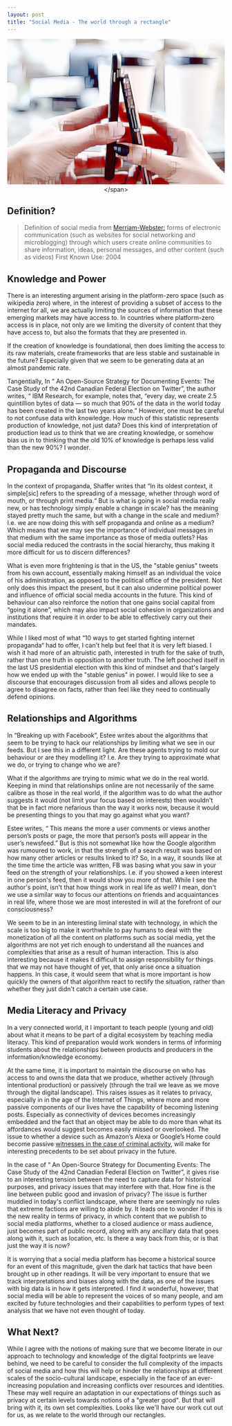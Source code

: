 ```yaml
---
layout: post
title: "Social Media - The world through a rectangle"
---
```

<span style="display:block;text-align:center">![ Image stylyized to look pixelated of two hands holding up smart phone up to each other so that the screens are toucing.](/images/phones-interacting.jpg "Credit:https://pxhere.com/en/photo/1086926")</span>

## Definition?

> Definition of social media from [Merriam-Webster:](https://www.merriam-webster.com/dictionary/social%20media) 
>forms of electronic communication (such as websites for social networking and microblogging) through which users 
>create online communities to share information, ideas, personal messages, and other content (such as videos)
> First Known Use: 2004


## Knowledge and Power

There is an interesting argument arising in the platform-zero space (such as wikipedia zero) where, in the interest of providing a subset of access to the internet for all, we are actually limiting the sources of information that these emerging markets may have access to. In countries where platform-zero access is in place, not only are we limiting the diversity of content that they have access to, but also the formats that they are presented in.
  
If the creation of knowledge is foundational, then does limiting the access to its raw materials, create frameworks that are less stable and sustainable in the future? Especially given that we seem to be generating data at an almost pandemic rate.
  
Tangentially, In “ An Open-Source Strategy for Documenting Events: The Case Study of the 42nd Canadian Federal Election on Twitter”, the author writes, “ IBM Research, for example, notes that, “every day, we create 2.5 quintillion bytes of data — so much that 90% of the data in the world today has been created in the last two years alone.” However, one must be careful to not confuse data with knowledge. How much of this statistic represents production of knowledge, not just data? Does this kind of interpretation of production lead us to think that we are creating knowledge, or somehow bias us in to thinking that the old 10% of knowledge is perhaps less valid than the new 90%? I wonder.

## Propaganda and Discourse

In the context of propaganda, Shaffer writes that “In its oldest context, it simple[sic] refers to the spreading of a message, whether through word of mouth, or through print media.“ But is what is going in social media really new, or has technology simply enable a change in scale? has the meaning stayed pretty much the same, but with a change in the scale and medium? I.e. we are now doing this with self propaganda and online as a medium? Which means that we may see the importance of individual messages in that medium with the same importance as those of media outlets? Has social media reduced the contrasts in the social hierarchy, thus making it more difficult for us to discern differences?
  
What is even more frightening is that in the US, the "stable genius" tweets from his own account, essentially making himself as an individual the voice of his administration, as opposed to the political office of the president. Not only does this impact the present, but it can also undermine political power and influence of official social media accounts in the future. This kind of behaviour can also reinforce the notion that one gains social capital from “going it alone”, which may also impact social cohesion in organizations and institutions that require it in order to be able to effectively carry out their mandates.
  
While I liked most of what “10 ways to get started fighting internet propaganda“ had to offer, I can't help but feel that it is very left biased. I wish it had more of an altruistic path, interested in truth for the sake of truth, rather than one truth in opposition to another truth. The left pooched itself in the last US presidential election with this kind of mindset and that's largely how we ended up with the "stable genius" in power. I would like to see a discourse that encourages discussion from all sides and allows people to agree to disagree on facts, rather than feel like they need to continually defend opinions.

## Relationships and Algorithms

In “Breaking up with Facebook”, Estee writes about the algorithms that seem to be trying to hack our relationships by limiting what we see in our feeds. But I see this in a different light. Are these agents trying to mold our behaviour or are they modelling it? I.e. Are they trying to approximate what we do, or trying to change who we are?
  
What if the algorithms are trying to mimic what we do in the real world. Keeping in mind that relationships online are not necessarily of the same calibre as those in the real world, if the algorithm was to do what the author suggests it would (not limit your focus based on interests) then wouldn't that be in fact more nefarious than the way it works now, because it would be presenting things to you that may go against what you want?
  
Estee writes, “ This means the more a user comments or views another person’s posts or page, the more that person’s posts will appear in the user’s newsfeed.” But is this not somewhat like how the Google algorithm was rumoured to work, in that the strength of a search result was based on how many other articles or results linked to it? So, in a way, it sounds like at the time time the article was written, FB was basing what you saw in your feed on the strength of your relationships. I.e. if you showed a keen interest in one person's feed, then it would show you more of that. While I see the author's point, isn't that how things work in real life as well? I mean, don't we use a similar way to focus our attentions on friends and acquaintances in real life, where those we are most interested in will at the forefront of our consciousness?
  
We seem to be in an interesting liminal state with technology, in which the scale is too big to make it worthwhile to pay humans to deal with the monetization of all the content on platforms such as social media, yet the algorithms are not yet rich enough to understand all the nuances and complexities that arise as a result of human interaction. This is also interesting because it makes it difficult to assign responsibility for things that we may not have thought of yet, that only arise once a situation happens. In this case, it would seem that what is more important is how quickly the owners of that algorithm react to rectify the situation, rather than whether they just didn't catch a certain use case.

## Media Literacy and Privacy

In a very connected world, it I important to teach people (young and old) about what it means to be part of a digital ecosystem by teaching media literacy. This kind of preparation would work wonders in terms of informing students about the relationships between products and producers in the information/knowledge economy.
  
At the same time, it is important to maintain the discourse on who has access to and owns the data that we produce, whether actively (through intentional production) or passively (through the trail we leave as we move through the digital landscape). This raises issues as it relates to privacy, especially in in the age of the Internet of Things, where more and more passive components of our lives have the capability of becoming listening posts. Especially as connectivity of devices becomes increasingly embedded and the fact that an object may be able to do more than what its affordances would suggest becomes easily missed or overlooked. The issue to whether a device such as Amazon’s Alexa or Google’s Home could become passive [witnesses in the case of criminal activity]( bloomberg.com/news/articles/2016-12-28/alexa-a-witness-to-murder-prosecutors-seek-amazon-echo-data), will make for interesting precedents to be set about privacy in the future.
  
In the case of “ An Open-Source Strategy for Documenting Events: The Case Study of the 42nd Canadian Federal Election on Twitter”, it gives rise to an interesting tension between the need to capture data for historical purposes, and privacy issues that may interfere with that. How fine is the line between public good and invasion of privacy? The issue is further muddied in today's conflict landscape, where there are seemingly no rules that extreme factions are willing to abide by. It leads one to wonder if this is the new reality in terms of privacy, in which content that we publish to social media platforms, whether to a closed audience or mass audience, just becomes part of public record, along with any ancillary data that goes along with it, such as location, etc. Is there a way back from this, or is that just the way it is now?
  
It is worrying that a social media platform has become a historical source for an event of this magnitude, given the dark hat tactics that have been brought up in other readings. It will be very important to ensure that we track interpretations and biases along with the data, as one of the issues with big data is in how it gets interpreted. I find it wonderful, however, that social media will be able to represent the voices of so many people, and am excited by future technologies and their capabilities to perform types of text analysis that we have not even thought of today.

## What Next?

While I agree with the notions of making sure that we become literate in our approach to technology and knowledge of the digital footprints we leave behind, we need to be careful to consider the full complexity of the impacts of social media and how this will help or hinder the relationships at different scales of the socio-cultural landscape, especially in the face of an ever-increasing population and increasing conflicts over resources and identities. These may well require an adaptation in our expectations of things such as privacy at certain levels towards notions of a "greater good". But that will bring with it, its own set complexities. Looks like we'll have our work cut out for us, as we relate to the world through our rectangles.

